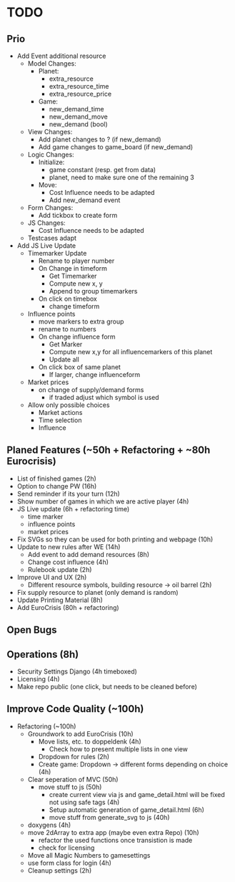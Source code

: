 # TODO

## Prio

- Add Event additional resource
  * Model Changes:
    * Planet:
      * extra_resource
      * extra_resource_time
      * extra_resource_price
    * Game:
      * new_demand_time
      * new_demand_move
      * new_demand (bool)
  - View Changes:
    - Add planet changes to ? (if new_demand)
    - Add game changes to game_board (if new_demand)
  - Logic Changes:
    - Initialize:
      - game constant (resp. get from data)
      - planet, need to make sure one of the remaining 3
    - Move:
      - Cost Influence needs to be adapted
      - Add new_demand event
  - Form Changes:
    - Add tickbox to create form
  - JS Changes:
    - Cost Influence needs to be adapted
  - Testcases adapt
- Add JS Live Update
  - Timemarker Update
    - Rename to player number
    - On Change in timeform
      - Get Timemarker
      - Compute new x, y
      - Append to group timemarkers
    - On click on timebox
      - change timeform
  - Influence points
    - move markers to extra group
    - rename to numbers
    - On change influence form
      - Get Marker
      - Compute new x,y for all influencemarkers of this planet
      - Update all
    - On click box of same planet
      - If larger, change influenceform
  - Market prices
    - on change of supply/demand forms
      - if traded adjust which symbol is used
  - Allow only possible choices
    - Market actions
    - Time selection
    - Influence

## Planed Features (~50h + Refactoring + ~80h Eurocrisis)

- List of finished games (2h)
- Option to change PW (16h)
- Send reminder if its your turn (12h)
- Show number of games in which we are active player (4h)
- JS Live update (6h + refactoring time)
  - time marker
  - influence points
  - market prices
- Fix SVGs so they can be used for both printing and webpage (10h)
- Update to new rules after WE (14h)
  - Add event to add demand resources (8h)
  - Change cost influence (4h)
  - Rulebook update (2h)
- Improve UI and UX (2h)
  - Different resource symbols, building resource -> oil barrel (2h)
- Fix supply resource to planet (only demand is random)
- Update Printing Material (8h)
- Add EuroCrisis (80h + refactoring)

## Open Bugs

## Operations (8h)

- Security Settings Django (4h timeboxed)
- Licensing (4h)
- Make repo public (one click, but needs to be cleaned before)
  
## Improve Code Quality (~100h)

- Refactoring (~100h)
  - Groundwork to add EuroCrisis (10h)
    - Move lists, etc. to doppeldenk (4h)
      - Check how to present multiple lists in one view
    - Dropdown for rules (2h)
    - Create game: Dropdown -> different forms depending on choice (4h)
  - Clear seperation of MVC (50h)
    - move stuff to js (50h)
      - create current view via js and game_detail.html will be fixed not using safe tags (4h)
      - Setup automatic generation of game_detail.html (6h)
      - move stuff from generate_svg to js (40h)
  - doxygens (4h)
  - move 2dArray to extra app (maybe even extra Repo) (10h)
    - refactor the used functions once transistion is made
    - check for licensing
  - Move all Magic Numbers to gamesettings
  - use form class for login (4h)
  - Cleanup settings (2h)
